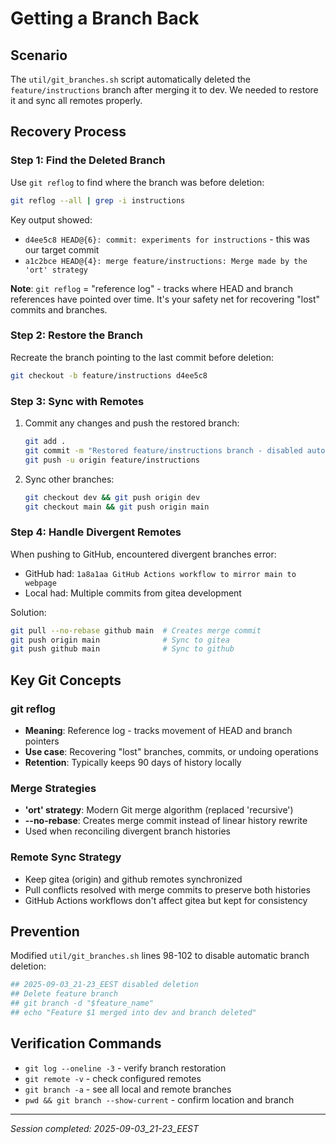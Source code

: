 <!-- markdownlint-disable no-emphasis-as-heading line_length -->
# Getting a Branch Back

## Scenario

The `util/git_branches.sh` script automatically deleted the `feature/instructions` branch after merging it to dev. We needed to restore it and sync all remotes properly.

## Recovery Process

### Step 1: Find the Deleted Branch

Use `git reflog` to find where the branch was before deletion:

```bash
git reflog --all | grep -i instructions
```

Key output showed:

- `d4ee5c8 HEAD@{6}: commit: experiments for instructions` - this was our target commit
- `a1c2bce HEAD@{4}: merge feature/instructions: Merge made by the 'ort' strategy`

**Note**: `git reflog` = "reference log" - tracks where HEAD and branch references have pointed over time. It's your safety net for recovering "lost" commits and branches.

### Step 2: Restore the Branch

Recreate the branch pointing to the last commit before deletion:

```bash
git checkout -b feature/instructions d4ee5c8
```

### Step 3: Sync with Remotes

1. Commit any changes and push the restored branch:

   ```bash
   git add .
   git commit -m "Restored feature/instructions branch - disabled auto-deletion"
   git push -u origin feature/instructions
   ```

2. Sync other branches:

   ```bash
   git checkout dev && git push origin dev
   git checkout main && git push origin main
   ```

### Step 4: Handle Divergent Remotes

When pushing to GitHub, encountered divergent branches error:

- GitHub had: `1a8a1aa GitHub Actions workflow to mirror main to webpage`  
- Local had: Multiple commits from gitea development

Solution:

```bash
git pull --no-rebase github main  # Creates merge commit
git push origin main              # Sync to gitea
git push github main              # Sync to github
```

## Key Git Concepts

### git reflog

- **Meaning**: Reference log - tracks movement of HEAD and branch pointers
- **Use case**: Recovering "lost" branches, commits, or undoing operations
- **Retention**: Typically keeps 90 days of history locally

### Merge Strategies

- **'ort' strategy**: Modern Git merge algorithm (replaced 'recursive')
- **--no-rebase**: Creates merge commit instead of linear history rewrite
- Used when reconciling divergent branch histories

### Remote Sync Strategy

- Keep gitea (origin) and github remotes synchronized
- Pull conflicts resolved with merge commits to preserve both histories
- GitHub Actions workflows don't affect gitea but kept for consistency

## Prevention

Modified `util/git_branches.sh` lines 98-102 to disable automatic branch deletion:

```bash
## 2025-09-03_21-23_EEST disabled deletion
## Delete feature branch 
## git branch -d "$feature_name"
## echo "Feature $1 merged into dev and branch deleted"
```

## Verification Commands

- `git log --oneline -3` - verify branch restoration
- `git remote -v` - check configured remotes  
- `git branch -a` - see all local and remote branches
- `pwd && git branch --show-current` - confirm location and branch

---
*Session completed: 2025-09-03_21-23_EEST*
